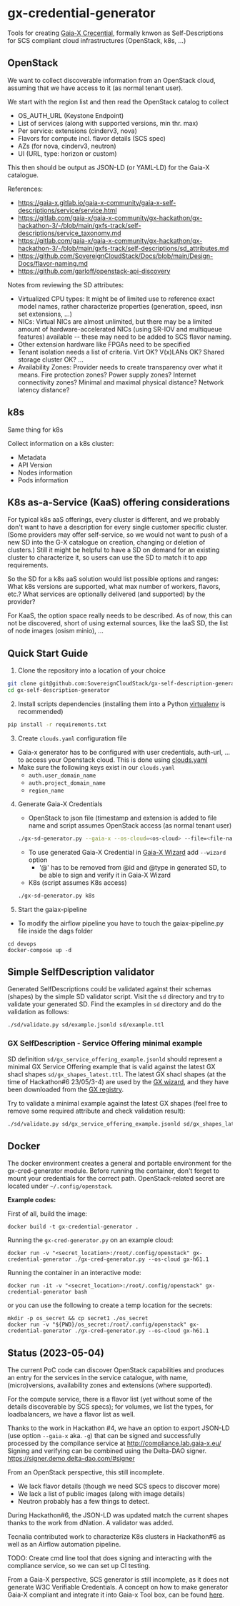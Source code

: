 # gx-credential-generator
Tools for creating [Gaia-X Crecential](https://gitlab.com/gaia-x/technical-committee/architecture-document/-/blob/master/architecture_document/gx_conceptual_model.md#gaia-x-credentials), formally knwon as Self-Descriptions for SCS compliant cloud infrastructures (OpenStack, k8s, ...)

## OpenStack
We want to collect discoverable information from an OpenStack cloud,
assuming that we have access to it (as normal tenant user).

We start with the region list and then read the OpenStack catalog to collect
- OS_AUTH_URL (Keystone Endpoint)
- List of services (along with supported versions, min thr. max)
- Per service: extensions (cinderv3, nova)
- Flavors for compute incl. flavor details (SCS spec)
- AZs (for nova, cinderv3, neutron)
- UI (URL, type: horizon or custom)

This then should be output as JSON-LD (or YAML-LD) for the Gaia-X catalogue.

References:
- <https://gaia-x.gitlab.io/gaia-x-community/gaia-x-self-descriptions/service/service.html>
- <https://gitlab.com/gaia-x/gaia-x-community/gx-hackathon/gx-hackathon-3/-/blob/main/gxfs-track/self-descriptions/service_taxonomy.md>
- <https://gitlab.com/gaia-x/gaia-x-community/gx-hackathon/gx-hackathon-3/-/blob/main/gxfs-track/self-descriptions/sd_attributes.md>
- <https://github.com/SovereignCloudStack/Docs/blob/main/Design-Docs/flavor-naming.md>
- <https://github.com/garloff/openstack-api-discovery>

Notes from reviewing the SD attributes:
* Virtualized CPU types: It might be of limited use to reference exact model names, rather characterize properties
  (generation, speed, insn set extensions, ...)
* NICs: Virtual NICs are almost unlimited, but there may be a limited amount of hardware-accelerated
  NICs (using SR-IOV and multiqueue features) available -- these may need to be added to SCS flavor
  naming.
* Other extension hardware like FPGAs need to be specified
* Tenant isolation needs a list of criteria. Virt OK? V(x)LANs OK? Shared storage cluster OK? ...
* Availability Zones: Provider needs to create transparency over what it means. Fire protection zones?
  Power supply zones? Internet connectivity zones? Minimal and maximal physical distance? Network
  latency distance?


## k8s
Same thing for k8s

Collect information on a k8s cluster:
- Metadata
- API Version
- Nodes information
- Pods information

## K8s as-a-Service (KaaS) offering considerations

For typical k8s aaS offerings, every cluster is different,
and we probably don't want to have a description for every single
customer specific cluster. (Some providers may offer self-service,
so we would not want to push of a new SD into the G-X catalogue on
creation, changing or deletion of clusters.) Still it might be
helpful to have a SD on demand for an existing cluster to characterize
it, so users can use the SD to match it to app requirements.

So the SD for a k8s aaS solution would list possible options and
ranges: What k8s versions are supported, what max number of workers,
flavors, etc.? What services are optionally delivered (and supported)
by the provider?

For KaaS, the option space really needs to be described.
As of now, this can not be discovered, short of using external sources,
like the IaaS SD, the list of node images (osism minio), ...


## Quick Start Guide

1. Clone the repository into a location of your choice
```bash
git clone git@github.com:SovereignCloudStack/gx-self-description-generator.git
cd gx-self-description-generator
```

2. Install scripts dependencies (installing them into a Python [virtualenv](https://virtualenv.pypa.io/en/stable/) is recommended)
```bash
pip install -r requirements.txt
```

3. Create `clouds.yaml` configuration file
  - Gaia-x generator has to be configured with user credentials, auth-url, ... to access your Openstack cloud. This is done using [clouds.yaml](https://docs.openstack.org/python-openstackclient/ussuri/configuration/index.html) 
  - Make sure the following keys exist in our `clouds.yaml`
     - `auth.user_domain_name`
     - `auth.project_domain_name`
     - `region_name`

4. Generate Gaia-X Credentials

   - OpenStack to json file (timestamp and extension is added to file name and script assumes OpenStack access (as normal tenant user)
   ```bash
   ./gx-sd-generator.py --gaia-x --os-cloud=<os-cloud> --file=<file-name>
   ```
   - To use generated Gaia-X Credential in [Gaia-X Wizard](https://wizard.lab.gaia-x.eu/) add `--wizard` option
     - '@' has to be removed from @id and @type in generated SD, to be able to sign and verify it in Gaia-X Wizard
   - K8s (script assumes K8s access)
   ```bash
   ./gx-sd-generator.py k8s
   ```

4. Start the gaiax-pipeline
- To modify the airflow pipeline you have to touch the gaiax-pipeline.py file inside the dags folder
```
cd devops
docker-compose up -d
```

## Simple SelfDescription validator

Generated SelfDescriptions could be validated against their schemas (shapes) by the 
simple SD validator script. Visit the `sd` directory and try to validate your 
generated SD. Find the examples in `sd` directory and do the validation as follows:
```bash
./sd/validate.py sd/example.jsonld sd/example.ttl
```

### GX SelfDescription - Service Offering minimal example

SD definition `sd/gx_service_offering_example.jsonld` should represent
a minimal GX Service Offering example that is valid against the latest GX shacl shapes `sd/gx_shapes_latest.ttl`.
The latest GX shacl shapes (at the time of Hackathon#6 23/05/3-4) are
used by the [GX wizard](https://wizard.lab.gaia-x.eu/), and they have been downloaded from the [GX registry](https://registry.lab.gaia-x.eu/v1/api/trusted-shape-registry/v1/shapes/trustframework).

Try to validate a minimal example against the latest GX shapes (feel free to remove some
required attribute and check validation result):
```bash
./sd/validate.py sd/gx_service_offering_example.jsonld sd/gx_shapes_latest.ttl
```

## Docker

The docker environment creates a general and portable environment for the gx-cred-generator module. Before running the container, don't forget to mount your credentials for the correct path. OpenStack-related secret are located under `~/.config/openstack`.

**Example codes:**

First of all, build the image:
```shell
docker build -t gx-credential-generator .
```

Running the `gx-cred-generator.py` on an example cloud:
```shell
docker run -v "<secret_location>:/root/.config/openstack" gx-credential-generator ./gx-cred-generator.py --os-cloud gx-h61.1
```

Running the container in an interactive mode:
```shell
docker run -it -v "<secret_location>:/root/.config/openstack" gx-credential-generator bash
```

or you can use the following to create a temp location for the secrets:

```shell
mkdir -p os_secret && cp secret1 ./os_secret
docker run -v "${PWD}/os_secret:/root/.config/openstack" gx-credential-generator ./gx-cred-generator.py --os-cloud gx-h61.1
```

## Status (2023-05-04)
The current PoC code can discover OpenStack capabilities and produces
an entry for the services in the service catalogue, with name,
(micro)versions, availability zones and extensions (where supported).

For the compute service, there is a flavor list (yet without some
of the details discoverable by SCS specs); for volumes, we
list the types, for loadbalancers, we have a flavor list as well.

Thanks to the work in Hackathon #4, we have an option to export
JSON-LD (use option `--gaia-x` aka. `-g`) that can be signed and
successfully processed by the compilance service at
http://compliance.lab.gaia-x.eu/
Signing and verifying can be combined using the Delta-DAO signer.
https://signer.demo.delta-dao.com/#signer

From an OpenStack perspective, this still incomplete.
- We lack flavor details (though we need SCS specs to discover more)
- We lack a list of public images (along with image details)
- Neutron probably has a few things to detect.

During Hackathon#6, the JSON-LD was updated match the current
shapes thanks to the work from dNation. A validator was added.

Tecnalia contributed work to characterize K8s clusters in Hackathon#6
as well as an Airflow automation pipeline.

TODO: Create cmd line tool that does signing and interacting with
the compliance service, so we can set up CI testing.

From a Gaia-X perspective, SCS generator is still incomplete, as it does not generate W3C Verifiable Credentials. A concept on how to make generator Gaia-X compliant and integrate it into Gaia-x Tool box, can be found [here](doc/xfsc.md).

